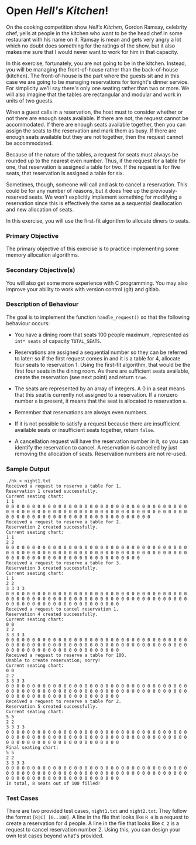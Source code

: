 # Open _Hell's Kitchen_!

On the cooking competition show _Hell's Kitchen_, Gordon Ramsay, celebrity chef, yells at people in the kitchen who want to be the head chef in some restaurant with his name on it. Ramsay is mean and gets very angry a lot which no doubt does something for the ratings of the show, but it also makes me sure that I would never want to work for him in that capacity. 

In this exercise, fortunately, you are not going to be in the kitchen. Instead, you will be managing the front-of-house rather than the back-of-house (kitchen). The front-of-house is the part where the guests sit and in this case we are going to be managing reservations for tonight's dinner service. For simplicity we'll say there's only one seating rather than two or more. We will also imagine that the tables are rectangular and modular and work in units of two guests. 

When a guest calls in a reservation, the host must to consider whether or not there are enough seats available. If there are not, the request cannot be accommodated. If there are enough seats available together, then you can assign the seats to the reservation and mark them as busy. If there are enough seats available but they are not together, then the request cannot be accommodated. 

Because of the nature of the tables, a request for seats must always be rounded up to the nearest even number. Thus, if the request for a table for one, that reservation is assigned a table for two. If the request is for five seats, that reservation is assigned a table for six. 

Sometimes, though, someone will call and ask to cancel a reservation. This could be for any number of reasons, but it does free up the previously-reserved seats. We won't explicitly implement something for modifying a reservation since this is effectively the same as a sequential deallocation and new allocation of seats. 

In this exercise, you will use the first-fit algorithm to allocate diners to seats.

### Primary Objective 
The primary objective of this exercise is to practice implementing some memory allocation algorithms.

### Secondary Objective(s)
You will also get some more experience with C programming. You may also improve your ability to work with version control (git) and gitlab.

### Description of Behaviour
 The goal is to implement the function `handle_request()` so that the following behaviour occurs:
 
- You have a dining room that seats 100 people maximum, represented as `int* seats` of capacity `TOTAL_SEATS`.

- Reservations are assigned a sequential number so they can be referred to later: so if the first request comes in and it is a table for 4, allocate four seats to reservation 1. Using the first-fit algorithm, that would be the first four seats in the dining room. As there are sufficient seats available, create the reservation (see next point) and return `true`.

- The seats are represented by an array of integers. A 0 in a seat means that this seat is currently not assigned to a reservation. If a nonzero number `n` is present, it means that the seat is allocated to reservation `n`.

- Remember that reservations are always even numbers.

- If it is not possible to satisfy a request because there are insufficient available seats or insufficient seats together, return `false`.

- A cancellation request will have the reservation number in it, so you can identify the reservation to cancel. A reservation is cancelled by just removing the allocation of seats. Reservation numbers are not re-used.

### Sample Output
```
./hk < night1.txt
Received a request to reserve a table for 1.
Reservation 1 created successfully.
Current seating chart:
1 1 
0 0 0 0 0 0 0 0 0 0 0 0 0 0 0 0 0 0 0 0 0 0 0 0 0 0 0 0 0 0 0 0 0 0 0 0 0 0 0 0 0 0 0 0 0 0 0 0 0 0 0 0 0 0 0 0 0 0 0 0 0 0 0 0 0 0 0 0 0 0 0 0 0 0 0 0 0 0 0 0 0 0 0 0 0 0 0 0 0 0 0 0 0 0 0 0 0 0 
Received a request to reserve a table for 2.
Reservation 2 created successfully.
Current seating chart:
1 1 
2 2 
0 0 0 0 0 0 0 0 0 0 0 0 0 0 0 0 0 0 0 0 0 0 0 0 0 0 0 0 0 0 0 0 0 0 0 0 0 0 0 0 0 0 0 0 0 0 0 0 0 0 0 0 0 0 0 0 0 0 0 0 0 0 0 0 0 0 0 0 0 0 0 0 0 0 0 0 0 0 0 0 0 0 0 0 0 0 0 0 0 0 0 0 0 0 0 0 
Received a request to reserve a table for 3.
Reservation 3 created successfully.
Current seating chart:
1 1 
2 2 
3 3 3 3 
0 0 0 0 0 0 0 0 0 0 0 0 0 0 0 0 0 0 0 0 0 0 0 0 0 0 0 0 0 0 0 0 0 0 0 0 0 0 0 0 0 0 0 0 0 0 0 0 0 0 0 0 0 0 0 0 0 0 0 0 0 0 0 0 0 0 0 0 0 0 0 0 0 0 0 0 0 0 0 0 0 0 0 0 0 0 0 0 0 0 0 0 
Received a request to cancel reservation 1.
Reservation 4 created successfully.
Current seating chart:
0 0 
2 2 
3 3 3 3 
0 0 0 0 0 0 0 0 0 0 0 0 0 0 0 0 0 0 0 0 0 0 0 0 0 0 0 0 0 0 0 0 0 0 0 0 0 0 0 0 0 0 0 0 0 0 0 0 0 0 0 0 0 0 0 0 0 0 0 0 0 0 0 0 0 0 0 0 0 0 0 0 0 0 0 0 0 0 0 0 0 0 0 0 0 0 0 0 0 0 0 0 
Received a request to reserve a table for 100.
Unable to create reservation; sorry!
Current seating chart:
0 0 
2 2 
3 3 3 3 
0 0 0 0 0 0 0 0 0 0 0 0 0 0 0 0 0 0 0 0 0 0 0 0 0 0 0 0 0 0 0 0 0 0 0 0 0 0 0 0 0 0 0 0 0 0 0 0 0 0 0 0 0 0 0 0 0 0 0 0 0 0 0 0 0 0 0 0 0 0 0 0 0 0 0 0 0 0 0 0 0 0 0 0 0 0 0 0 0 0 0 0 
Received a request to reserve a table for 2.
Reservation 5 created successfully.
Current seating chart:
5 5 
2 2 
3 3 3 3 
0 0 0 0 0 0 0 0 0 0 0 0 0 0 0 0 0 0 0 0 0 0 0 0 0 0 0 0 0 0 0 0 0 0 0 0 0 0 0 0 0 0 0 0 0 0 0 0 0 0 0 0 0 0 0 0 0 0 0 0 0 0 0 0 0 0 0 0 0 0 0 0 0 0 0 0 0 0 0 0 0 0 0 0 0 0 0 0 0 0 0 0 
Final seating chart:
5 5 
2 2 
3 3 3 3 
0 0 0 0 0 0 0 0 0 0 0 0 0 0 0 0 0 0 0 0 0 0 0 0 0 0 0 0 0 0 0 0 0 0 0 0 0 0 0 0 0 0 0 0 0 0 0 0 0 0 0 0 0 0 0 0 0 0 0 0 0 0 0 0 0 0 0 0 0 0 0 0 0 0 0 0 0 0 0 0 0 0 0 0 0 0 0 0 0 0 0 0 
In total, 8 seats out of 100 filled!
```

### Test Cases 

There are two provided test cases, `night1.txt` and `night2.txt`. They follow the format `[R|C] [0..100]`. A line in the file that looks like `R 4` is a request to create a reservation for 4 people. A line in the file that looks like `C 2` is a request to cancel reservation number 2.  Using this, you can design your own test cases beyond what's provided.